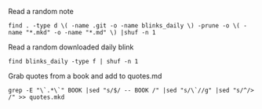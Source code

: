 Read a random note
```
find . -type d \( -name .git -o -name blinks_daily \) -prune -o \( -name "*.mkd" -o -name "*.md" \) |shuf -n 1
```

Read a random downloaded daily blink
```
find blinks_daily -type f | shuf -n 1
```

Grab quotes from a book and add to quotes.md
```
grep -E "\`.*\`" BOOK |sed "s/$/ -- BOOK /" |sed "s/\`//g" |sed "s/^/> /" >> quotes.mkd
```
